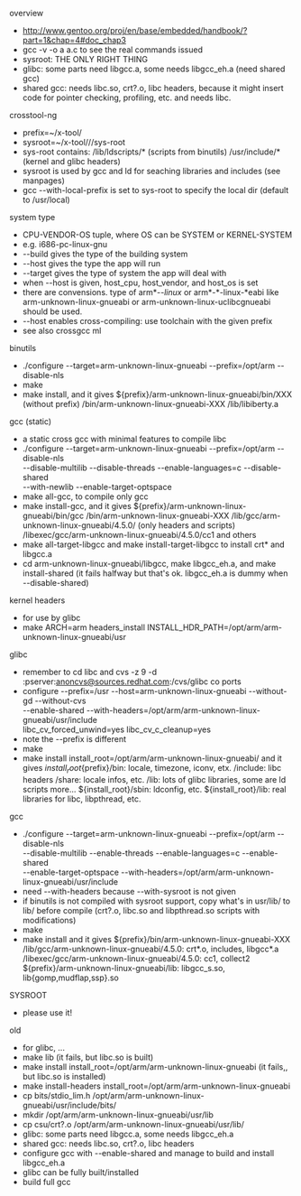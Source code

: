 overview
* http://www.gentoo.org/proj/en/base/embedded/handbook/?part=1&chap=4#doc_chap3
* gcc -v -o a a.c to see the real commands issued
* sysroot: THE ONLY RIGHT THING
* glibc: some parts need libgcc.a, some needs libgcc_eh.a (need shared gcc)
* shared gcc: needs libc.so, crt?.o, libc headers, because it might insert code
  for pointer checking, profiling, etc. and needs libc.

crosstool-ng
* prefix=~/x-tool/<arch>
* sysroot=~/x-tool/<arch>/<arch>/sys-root
* sys-root contains:
  /lib/ldscripts/* (scripts from binutils)
  /usr/include/* (kernel and glibc headers)
* sysroot is used by gcc and ld for seaching libraries and includes (see
  manpages)
* gcc --with-local-prefix is set to sys-root to specify the local dir (default
  to /usr/local)

system type
* CPU-VENDOR-OS tuple, where OS can be SYSTEM or KERNEL-SYSTEM
* e.g. i686-pc-linux-gnu
* --build gives the type of the building system
* --host gives the type the app will run
* --target gives the type of system the app will deal with
* when --host is given, host_cpu, host_vendor, and host_os is set
* there are convensions.  type of arm*-*-linux* or arm*-*-linux-*eabi
  like arm-unknown-linux-gnueabi or arm-unknown-linux-uclibcgnueabi should be
  used.
* --host enables cross-compiling: use toolchain with the given prefix
* see also crossgcc ml

binutils
* ./configure --target=arm-unknown-linux-gnueabi --prefix=/opt/arm --disable-nls
* make
* make install, and it gives
  ${prefix}/arm-unknown-linux-gnueabi/bin/XXX (without prefix)
           /bin/arm-unknown-linux-gnueabi-XXX
           /lib/libiberty.a

gcc (static)
* a static cross gcc with minimal features to compile libc
* ./configure --target=arm-unknown-linux-gnueabi --prefix=/opt/arm --disable-nls \
  --disable-multilib --disable-threads --enable-languages=c --disable-shared \
  --with-newlib --enable-target-optspace
* make all-gcc, to compile only gcc
* make install-gcc, and it gives
  ${prefix}/arm-unknown-linux-gnueabi/bin/gcc
           /bin/arm-unknown-linux-gnueabi-XXX
           /lib/gcc/arm-unknown-linux-gnueabi/4.5.0/ (only headers and scripts)
           /libexec/gcc/arm-unknown-linux-gnueabi/4.5.0/cc1 and others
* make all-target-libgcc and make install-target-libgcc to install crt* and libgcc.a
* cd arm-unknown-linux-gnueabi/libgcc, make libgcc_eh.a, and make install-shared
  (it fails halfway but that's ok. libgcc_eh.a is dummy when --disable-shared)

kernel headers
* for use by glibc
* make ARCH=arm headers_install INSTALL_HDR_PATH=/opt/arm/arm-unknown-linux-gnueabi/usr

glibc
* remember to cd libc and
  cvs -z 9 -d :pserver:anoncvs@sources.redhat.com:/cvs/glibc co ports
* configure --prefix=/usr --host=arm-unknown-linux-gnueabi --without-gd --without-cvs \
  --enable-shared --with-headers=/opt/arm/arm-unknown-linux-gnueabi/usr/include \
  libc_cv_forced_unwind=yes libc_cv_c_cleanup=yes
* note the --prefix is different
* make
* make install install_root=/opt/arm/arm-unknown-linux-gnueabi/ and it gives
  ${install_root}${prefix}/bin: locale, timezone, iconv, etx.
                          /include: libc headers
                          /share: locale infos, etc.
                          /lib: lots of glibc libraries, some are ld scripts
                          more...
  ${install_root}/sbin: ldconfig, etc.
  ${install_root}/lib: real libraries for libc, libpthread, etc.

gcc
* ./configure --target=arm-unknown-linux-gnueabi --prefix=/opt/arm --disable-nls \
  --disable-multilib --enable-threads --enable-languages=c --enable-shared \
  --enable-target-optspace --with-headers=/opt/arm/arm-unknown-linux-gnueabi/usr/include
* need --with-headers because --with-sysroot is not given
* if binutils is not compiled with sysroot support, copy what's in usr/lib/ to lib/
  before compile (crt?.o, libc.so and libpthread.so scripts with modifications)
* make
* make install and it gives
  ${prefix}/bin/arm-unknown-linux-gnueabi-XXX
           /lib/gcc/arm-unknown-linux-gnueabi/4.5.0: crt*.o, includes, libgcc*.a
           /libexec/gcc/arm-unknown-linux-gnueabi/4.5.0: cc1, collect2
  ${prefix}/arm-unknown-linux-gnueabi/lib: libgcc_s.so, lib{gomp,mudflap,ssp}.so

SYSROOT
* please use it!

old
* for glibc, ...
* make lib (it fails, but libc.so is built)
* make install install_root=/opt/arm/arm-unknown-linux-gnueabi (it fails,, but libc.so is installed)
* make install-headers install_root=/opt/arm/arm-unknown-linux-gnueabi
* cp bits/stdio_lim.h  /opt/arm/arm-unknown-linux-gnueabi/usr/include/bits/
* mkdir /opt/arm/arm-unknown-linux-gnueabi/usr/lib
* cp csu/crt?.o /opt/arm/arm-unknown-linux-gnueabi/usr/lib/
* glibc: some parts need libgcc.a, some needs libgcc_eh.a
* shared gcc: needs libc.so, crt?.o, libc headers
* configure gcc with --enable-shared and manage to build and install libgcc_eh.a
* glibc can be fully built/installed
* build full gcc
